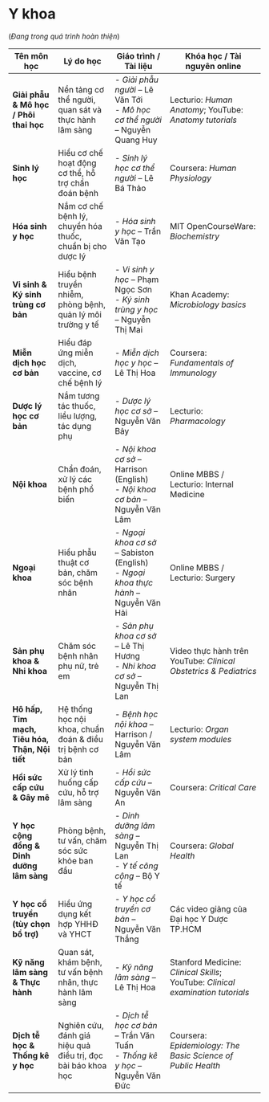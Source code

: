 # Y khoa

(_Đang trong quá trình hoàn thiện_)

| Tên môn học                                    | Lý do học                                                    | Giáo trình / Tài liệu                                                                  | Khóa học / Tài nguyên online                                                    |
| ---------------------------------------------- | ------------------------------------------------------------ | -------------------------------------------------------------------------------------- | ------------------------------------------------------------------------------- |
| **Giải phẫu & Mô học / Phôi thai học**         | Nền tảng cơ thể người, quan sát và thực hành lâm sàng        | - _Giải phẫu người_ – Lê Văn Tới<br>- _Mô học cơ thể người_ – Nguyễn Quang Huy         | Lecturio: _Human Anatomy_; YouTube: _Anatomy tutorials_                         |
| **Sinh lý học**                                | Hiểu cơ chế hoạt động cơ thể, hỗ trợ chẩn đoán bệnh          | - _Sinh lý học cơ thể người_ – Lê Bá Thảo                                              | Coursera: _Human Physiology_                                                    |
| **Hóa sinh y học**                             | Nắm cơ chế bệnh lý, chuyển hóa thuốc, chuẩn bị cho dược lý   | - _Hóa sinh y học_ – Trần Văn Tạo                                                      | MIT OpenCourseWare: _Biochemistry_                                              |
| **Vi sinh & Ký sinh trùng cơ bản**             | Hiểu bệnh truyền nhiễm, phòng bệnh, quản lý môi trường y tế  | - _Vi sinh y học_ – Phạm Ngọc Sơn<br>- _Ký sinh trùng y học_ – Nguyễn Thị Mai          | Khan Academy: _Microbiology basics_                                             |
| **Miễn dịch học cơ bản**                       | Hiểu đáp ứng miễn dịch, vaccine, cơ chế bệnh lý              | - _Miễn dịch học y học_ – Lê Thị Hoa                                                   | Coursera: _Fundamentals of Immunology_                                          |
| **Dược lý học cơ bản**                         | Nắm tương tác thuốc, liều lượng, tác dụng phụ                | - _Dược lý học cơ sở_ – Nguyễn Văn Bảy                                                 | Lecturio: _Pharmacology_                                                        |
| **Nội khoa**                                   | Chẩn đoán, xử lý các bệnh phổ biến                           | - _Nội khoa cơ sở_ – Harrison (English)<br>- _Nội khoa cơ bản_ – Nguyễn Văn Lâm        | Online MBBS / Lecturio: Internal Medicine                                       |
| **Ngoại khoa**                                 | Hiểu phẫu thuật cơ bản, chăm sóc bệnh nhân                   | - _Ngoại khoa cơ sở_ – Sabiston (English)<br>- _Ngoại khoa thực hành_ – Nguyễn Văn Hải | Online MBBS / Lecturio: Surgery                                                 |
| **Sản phụ khoa & Nhi khoa**                    | Chăm sóc bệnh nhân phụ nữ, trẻ em                            | - _Sản phụ khoa cơ sở_ – Lê Thị Hương<br>- _Nhi khoa cơ sở_ – Nguyễn Thị Lan           | Video thực hành trên YouTube: _Clinical Obstetrics & Pediatrics_                |
| **Hô hấp, Tim mạch, Tiêu hóa, Thận, Nội tiết** | Hệ thống học nội khoa, chuẩn đoán & điều trị bệnh cơ bản     | - _Bệnh học nội khoa_ – Harrison / Nguyễn Văn Lâm                                      | Lecturio: _Organ system modules_                                                |
| **Hồi sức cấp cứu & Gây mê**                   | Xử lý tình huống cấp cứu, hỗ trợ lâm sàng                    | - _Hồi sức cấp cứu_ – Nguyễn Văn An                                                    | Coursera: _Critical Care_                                                       |
| **Y học cộng đồng & Dinh dưỡng lâm sàng**      | Phòng bệnh, tư vấn, chăm sóc sức khỏe ban đầu                | - _Dinh dưỡng lâm sàng_ – Nguyễn Thị Lan<br>- _Y tế công cộng_ – Bộ Y tế               | Coursera: _Global Health_                                                       |
| **Y học cổ truyền (tùy chọn bổ trợ)**          | Hiểu ứng dụng kết hợp YHHĐ và YHCT                           | - _Y học cổ truyền cơ bản_ – Nguyễn Văn Thắng                                          | Các video giảng của Đại học Y Dược TP.HCM                                       |
| **Kỹ năng lâm sàng & Thực hành**               | Quan sát, khám bệnh, tư vấn bệnh nhân, thực hành lâm sàng    | - _Kỹ năng lâm sàng_ – Lê Thị Hoa                                                      | Stanford Medicine: _Clinical Skills_; YouTube: _Clinical examination tutorials_ |
| **Dịch tễ học & Thống kê y học**               | Nghiên cứu, đánh giá hiệu quả điều trị, đọc bài báo khoa học | - _Dịch tễ học cơ bản_ – Trần Văn Tuấn<br>- _Thống kê y học_ – Nguyễn Văn Đức          | Coursera: _Epidemiology: The Basic Science of Public Health_                    |
